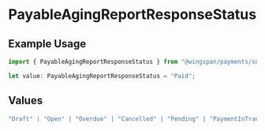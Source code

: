 # PayableAgingReportResponseStatus

## Example Usage

```typescript
import { PayableAgingReportResponseStatus } from "@wingspan/payments/sdk/models/shared";

let value: PayableAgingReportResponseStatus = "Paid";
```

## Values

```typescript
"Draft" | "Open" | "Overdue" | "Cancelled" | "Pending" | "PaymentInTransit" | "Paid"
```